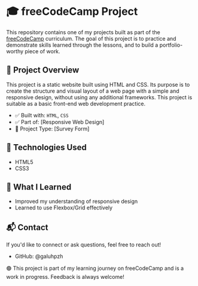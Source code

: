 # 🎓 freeCodeCamp Project

This repository contains one of my projects built as part of the [freeCodeCamp](https://www.freecodecamp.org/) curriculum. The goal of this project is to practice and demonstrate skills learned through the lessons, and to build a portfolio-worthy piece of work.

## 🚀 Project Overview
This project is a static website built using HTML and CSS. Its purpose is to create the structure and visual layout of a web page with a simple and responsive design, without using any additional frameworks. This project is suitable as a basic front-end web development practice.

- ✅ Built with: `HTML`, `CSS`
- ✅ Part of: [Responsive Web Design]
- 📁 Project Type: [Survey Form]

## 🔧 Technologies Used

- HTML5
- CSS3

## 🎯 What I Learned
- Improved my understanding of responsive design
- Learned to use Flexbox/Grid effectively

## 📬 Contact
If you'd like to connect or ask questions, feel free to reach out!
- GitHub: @galuhpzh

🟢 This project is part of my learning journey on freeCodeCamp and is a work in progress. Feedback is always welcome!
